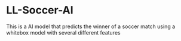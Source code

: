 # LL-Soccer-AI
This is a AI model that predicts the winner of a soccer match using a whitebox model with several different features
